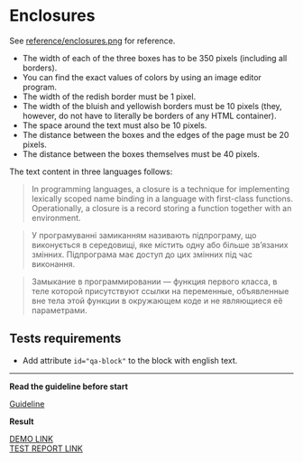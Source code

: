 # Enclosures

See [reference/enclosures.png](reference/enclosures.png) for reference.

* The width of each of the three boxes has to be 350 pixels (including all
borders).
* You can find the exact values of colors by using an image editor program.
* The width of the redish border must be 1 pixel.
* The width of the bluish and yellowish borders must be 10 pixels (they, however,
do not have to literally be borders of any HTML container).
* The space around the text must also be 10 pixels.
* The distance between the boxes and the edges of the page must be 20 pixels.
* The distance between the boxes themselves must be 40 pixels.

The text content in three languages follows:

> In programming languages, a closure is a technique for implementing lexically
scoped name binding in a language with first-class functions. Operationally, a
closure is a record storing a function together with an environment.

> У програмуванні замиканням називають підпрограму, що виконується в середовищі,
яке містить одну або більше зв’язаних змінних. Підпрограма має доступ до цих
змінних під час виконання.

> Замыкание в программировании — функция первого класса, в теле которой
присутствуют ссылки на переменные, объявленные вне тела этой функции в
окружающем коде и не являющиеся её параметрами.

## Tests requirements

* Add attribute `id="qa-block"` to the block with english text.

---
**Read the guideline before start**

[Guideline](https://mate-academy.github.io/layout_task-guideline/)

**Result**

[DEMO LINK](https://ibezkorovayniy.github.io/layout_enclosures/) <br>
[TEST REPORT LINK](https://ibezkorovayniy.github.io/layout_enclosures/report/html_report/)
